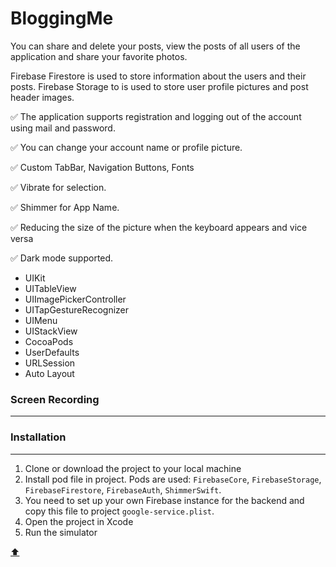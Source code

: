 # BloggingMe

<a id="anchor"></a>



You can share and delete your posts, view the posts of all users of the application and share your favorite photos.

Firebase Firestore  is used to store information about the users and their posts. Firebase Storage to  is used to store user profile pictures and post header images.

:white_check_mark: The application supports registration and logging out of the account using mail and password.

:white_check_mark: You can change your account name or profile picture.

:white_check_mark: Custom TabBar, Navigation Buttons, Fonts

:white_check_mark: Vibrate for selection.

:white_check_mark: Shimmer for App Name.

:white_check_mark: Reducing the size of the picture when the keyboard appears and vice versa

:white_check_mark: Dark mode supported. 

+ UIKit
+ UITableView
+ UIImagePickerController
+ UITapGestureRecognizer
+ UIMenu
+ UIStackView
+ CocoaPods
+ UserDefaults
+ URLSession
+ Auto Layout


### Screen Recording

___



### Installation

___

1. Clone or download the project to your local machine
2. Install pod file in project. Pods are used: `FirebaseCore`, `FirebaseStorage`, `FirebaseFirestore`, `FirebaseAuth`, `ShimmerSwift`.
3. You need to set up your own Firebase instance for the backend and copy this file to project `google-service.plist`.
4. Open the project in Xcode
4. Run the simulator

[:arrow_up:](#anchor)
